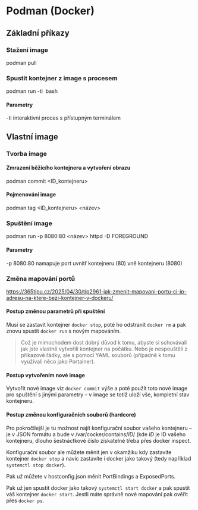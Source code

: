# Podman (Docker)

## Základní příkazy

### Stažení image
podman pull <image>

### Spustit kontejner z image s procesem
podman run -ti <image> bash

#### Parametry
-ti interaktivní proces s přístupným terminálem

## Vlastní image

### Tvorba image

#### Zmrazení běžícího kontejneru a vytvoření obrazu
podman commit <ID_kontejneru>

#### Pojmenování image
podman tag <ID_kontejneru> <název>
  
### Spuštění image
podman run -p 8080:80 <název> httpd -D FOREGROUND

#### Parametry
-p 8080:80 namapuje port uvnitř kontejneru (80) vně kontejneru (8080)
  
### Změna mapování portů
https://365tipu.cz/2025/04/30/tip2961-jak-zmenit-mapovani-portu-ci-ip-adresu-na-ktere-bezi-kontejner-v-dockeru/

#### Postup změnou parametrů při spuštění
Musí se zastavit kontejner `docker stop`, poté ho odstranit `docker rm` a pak znovu spustit `docker run` s novým mapováním. 

> Což je mimochodem dost dobrý důvod k tomu, abyste si schovávali jak jste vlastně vytvořili kontejner na počátku.
> Nebo je nespouštěli z příkazové řádky, ale s pomocí YAML souborů (případně k tomu využívali něco jako Portainer).

#### Postup vytvořením nové image
Vytvořit nové image viz `docker commit` výše a poté použít toto nové image pro spuštění s jinými parametry – v image se totiž uloží vše, kompletní stav kontejneru.

#### Postup změnou konfiguračních souborů (hardcore)
Pro pokročilejší je tu možnost najít konfigurační soubor vašeho kontejneru – je v JSON formátu a bude v /var/cocker/contains/_ID_/ (kde _ID_ je ID vašeho kontejneru, dlouho šestnáctkové číslo získatelné třeba přes docker inspect.

Konfigurační soubor ale můžete měnit jen v okamžiku kdy zastavíte kontejner `docker stop` a navíc zastavíte i docker jako takový (tedy například `systemctl stop docker`).

Pak už můžete v hostconfig.json měnit PortBindings a ExposedPorts. 

Pak už jen spustit docker jako takový `systemctl start docker` a pak spustit váš kontejner `docker start`. Jestli máte správně nové mapování pak ověřit přes `docker ps`.

